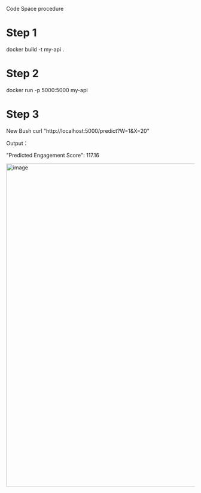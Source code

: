 Code Space procedure

# Step 1 
docker build -t my-api .

# Step 2
docker run -p 5000:5000 my-api


# Step 3
New Bush
curl "http://localhost:5000/predict?W=1&X=20"


Output：

  "Predicted Engagement Score": 117.16

<img width="864" alt="image" src="https://github.com/user-attachments/assets/d69f48b9-8fb9-4ee1-8ab9-da05e4746524" />
